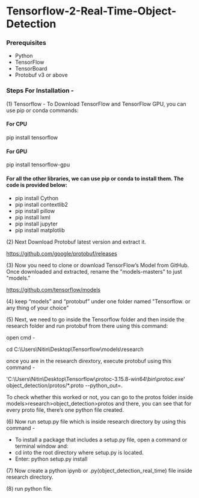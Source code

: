 # Tensorflow-2-Real-Time-Object-Detection


### Prerequisites

- Python
- TensorFlow
- TensorBoard
- Protobuf v3 or above

### Steps For Installation - 

(1) Tensorflow - To Download TensorFlow and TensorFlow GPU, you can use pip or conda commands:
#### For CPU
pip install tensorflow
#### For GPU
pip install tensorflow-gpu


#### For all the other libraries, we can use pip or conda to install them. The code is provided below:

- pip install Cython
- pip install contextlib2
- pip install pillow
- pip install lxml
- pip install jupyter
- pip install matplotlib

(2) Next Download Protobuf latest version and extract it.

https://github.com/google/protobuf/releases 


(3) Now you need to clone or download TensorFlow’s Model from GitHub. Once downloaded and extracted, rename the "models-masters" to just "models."

https://github.com/tensorflow/models

(4) keep “models” and “protobuf” under one folder named "Tensorflow. or any thing of your choice"

(5) Next, we need to go inside the Tensorflow folder and then inside the research folder and run protobuf from there using this command:

open cmd - 

cd C:\Users\Nitin\Desktop\Tensorflow\models\research

once you are in the research dirextory, execute protobuf using this command - 

 'C:\Users\Nitin\Desktop\Tensorflow\protoc-3.15.8-win64\bin\protoc.exe' object_detection/protos/*.proto --python_out=.


To check whether this worked or not, you can go to the protos folder inside models>research>object_detection>protos and there, you can see that for every proto file, there’s one python file created.

(6) Now run setup.py file which is inside research directory by using this command - 
  - To install a package that includes a setup.py file, open a command or terminal window and:
- cd into the root directory where setup.py is located.
- Enter: python setup.py install

(7) Now create a python ipynb or .py(object_detection_real_time) file inside research directory.

(8) run python file.


